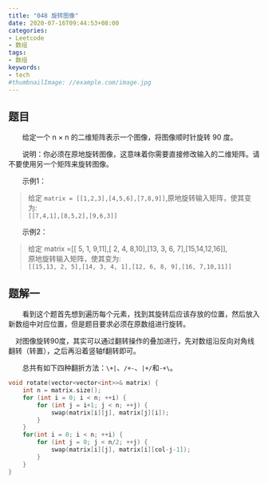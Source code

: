 ```yaml
---
title: "048 旋转图像"
date: 2020-07-16T09:44:53+08:00
categories:
- Leetcode
- 数组
tags:
- 数组
keywords:
- tech
#thumbnailImage: //example.com/image.jpg
---
```


<!--more-->
## 题目
　　给定一个 n × n 的二维矩阵表示一个图像，将图像顺时针旋转 90 度。

　　说明：你必须在原地旋转图像，这意味着你需要直接修改输入的二维矩阵。请不要使用另一个矩阵来旋转图像。

　　示例1：
> 给定 `matrix = [[1,2,3],[4,5,6],[7,8,9]]`,原地旋转输入矩阵，使其变为:  
> `[[7,4,1],[8,5,2],[9,6,3]]`

　　示例2：
> 给定 matrix =[[ 5, 1, 9,11],[ 2, 4, 8,10],[13, 3, 6, 7],[15,14,12,16]],  
> 原地旋转输入矩阵，使其变为:  
> `[[15,13, 2, 5],[14, 3, 4, 1],[12, 6, 8, 9],[16, 7,10,11]]`

## 题解一
　　看到这个题首先想到遍历每个元素，找到其旋转后应该存放的位置，然后放入新数组中对应位置，但是题目要求必须在原数组进行旋转。

　对图像旋转90度，其实可以通过翻转操作的叠加进行，先对数组沿反向对角线翻转（转置），之后再沿着竖轴f翻转即可。

　　总共有如下四种翻折方法：`\+|`、`/+-`、`|+/`和`-+\`。

```cpp
void rotate(vector<vector<int>>& matrix) {
    int n = matrix.size();
    for (int i = 0; i < n; ++i) {
        for (int j = i+1; j < n; ++j) {
            swap(matrix[i][j], matrix[j][i]);
        }
    }
    for(int i = 0; i < n; ++i) {
        for (int j = 0; j < n/2; ++j) {
            swap(matrix[i][j], matrix[i][col-j-1]);
        }
    }
}
```

